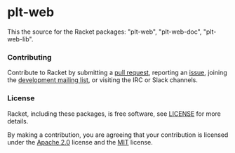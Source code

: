 # plt-web

This the source for the Racket packages: "plt-web", "plt-web-doc", "plt-web-lib".

### Contributing

Contribute to Racket by submitting a [pull request], reporting an
[issue], joining the [development mailing list], or visiting the
IRC or Slack channels.

### License

Racket, including these packages, is free software, see [LICENSE]
for more details.

By making a contribution, you are agreeing that your contribution
is licensed under the [Apache 2.0] license and the [MIT] license.

[MIT]: https://github.com/racket/racket/blob/master/racket/src/LICENSE-MIT.txt
[Apache 2.0]: https://www.apache.org/licenses/LICENSE-2.0.txt
[pull request]: https://github.com/racket/plt-web/pulls
[issue]: https://github.com/racket/plt-web/issues
[development mailing list]: https://lists.racket-lang.org
[LICENSE]: LICENSE
